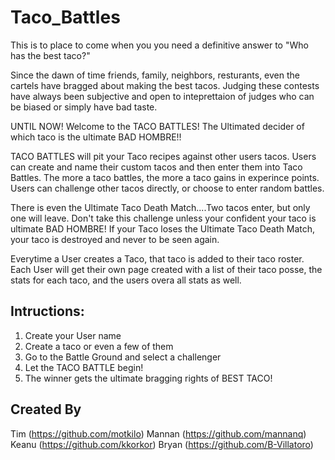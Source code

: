 # Taco_Battles

This is to place to come when you you need a definitive answer to "Who has the best taco?"

Since the dawn of time friends, family, neighbors, resturants, even the cartels have bragged about making the best tacos. Judging these contests have always been subjective and open to inteprettaion of judges who can be biased or simply have bad taste.

UNTIL NOW! Welcome to the TACO BATTLES! The Ultimated decider of which taco is the ultimate BAD HOMBRE!!

TACO BATTLES will pit your Taco recipes against other users tacos. Users can create and name their custom tacos and then enter them into Taco Battles. The more a taco battles, the more a taco gains in experince points. Users can challenge other tacos directly, or choose to enter random battles. 

There is even the Ultimate Taco Death Match....Two tacos enter, but only one will leave. Don't take this challenge unless your confident your taco is ultimate BAD HOMBRE! If your Taco loses the Ultimate Taco Death Match, your taco is destroyed and never to be seen again.

Everytime a User creates a Taco, that taco is added to their taco roster. Each User will get their own page created with a list of their taco posse, the stats for each taco, and the users overa all stats as well.

## Intructions:
1. Create your User name
2. Create a taco or even a few of them
3. Go to the Battle Ground and select a challenger
4. Let the TACO BATTLE begin!
5. The winner gets the ultimate bragging rights of BEST TACO!

## Created By
Tim (https://github.com/motkilo)
Mannan (https://github.com/mannanq)
Keanu (https://github.com/kkorkor)
Bryan (https://github.com/B-Villatoro)

